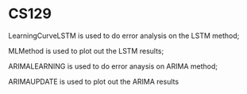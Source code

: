 # CS129
LearningCurveLSTM is used to do error analysis on the LSTM method;

MLMethod is used to plot out the LSTM results;

ARIMALEARNING is used to do error anaysis on ARIMA method;

ARIMAUPDATE is used to plot out the ARIMA results
